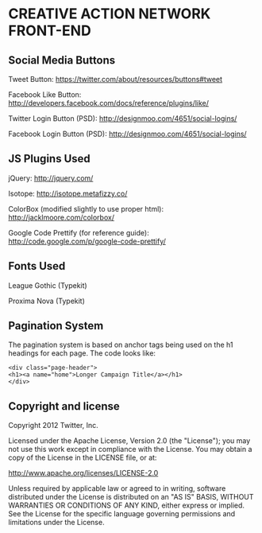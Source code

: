 CREATIVE ACTION NETWORK FRONT-END
=================================

Social Media Buttons
--------------------
Tweet Button: https://twitter.com/about/resources/buttons#tweet

Facebook Like Button: http://developers.facebook.com/docs/reference/plugins/like/

Twitter Login Button (PSD): http://designmoo.com/4651/social-logins/

Facebook Login Button (PSD): http://designmoo.com/4651/social-logins/

JS Plugins Used
---------------
jQuery: http://jquery.com/

Isotope: http://isotope.metafizzy.co/

ColorBox (modified slightly to use proper html): http://jacklmoore.com/colorbox/

Google Code Prettify (for reference guide): http://code.google.com/p/google-code-prettify/

Fonts Used
----------
League Gothic (Typekit)

Proxima Nova (Typekit)

Pagination System
-----------------
The pagination system is based on anchor tags being used on the h1 headings for each page.  The code looks like:

    <div class="page-header">
    <h1><a name="home">Longer Campaign Title</a></h1>
    </div>


Copyright and license
---------------------

Copyright 2012 Twitter, Inc.

Licensed under the Apache License, Version 2.0 (the "License");
you may not use this work except in compliance with the License.
You may obtain a copy of the License in the LICENSE file, or at:

   http://www.apache.org/licenses/LICENSE-2.0

Unless required by applicable law or agreed to in writing, software
distributed under the License is distributed on an "AS IS" BASIS,
WITHOUT WARRANTIES OR CONDITIONS OF ANY KIND, either express or implied.
See the License for the specific language governing permissions and
limitations under the License.